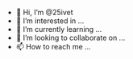- 👋 Hi, I’m @25ivet
- 👀 I’m interested in ...
- 🌱 I’m currently learning ...
- 💞️ I’m looking to collaborate on ...
- 📫 How to reach me ...

<!---
25ivet/25ivet is a ✨ special ✨ repository because its `README.md` (this file) appears on your GitHub profile.
You can click the Preview link to take a look at your changes.
--->
